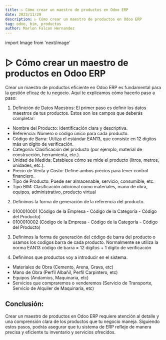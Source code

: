 ```yaml
---
title: ▷ Cómo crear un maestro de productos en Odoo ERP
date: 2023/11/29
description: ▷ Cómo crear un maestro de productos en Odoo ERP
tag: odoo, bim, productos
author: Marlon Falcon Hernandez
---
```

import Image from 'next/image'

#  ▷ Cómo crear un maestro de productos en Odoo ERP
Crear un maestro de productos eficiente en Odoo ERP es fundamental para la gestión eficaz de tu negocio. Aquí te explicamos cómo hacerlo paso a paso:

1. Definición de Datos Maestros:
El primer paso es definir los datos maestros de tus productos. Estos son los campos que deberás completar:
* Nombre del Producto: Identificación clara y descriptiva.
* Referencia: Número o código único para cada producto.
* Código de Barra: Utiliza el estándar EAN13, que consiste en 12 dígitos más un dígito de verificación.
* Categoría: Clasificación del producto (por ejemplo, material de construcción, herramienta, etc.).
* Unidad de Medida: Establece cómo se mide el producto (litros, metros, unidades, etc.).
* Precio de Venta y Costo: Define ambos precios para tener control financiero.
* Tipo de Producto: Puede ser almacenable, servicio, consumible, etc.
* Tipo BIM: Clasificación adicional como materiales, mano de obra, equipos, administrativo, producto virtual

2. Definimos la forma de generación de la referencia del producto.
* 0100010001  (Código de la Empresa - Código de la Categoría - Código del Producto)
* 0100010002  (Código de la Empresa - Código de la Categoría - Código del Producto)

3. Definimos la forma de generación del código de barra del producto o usamos los codigos barra de cada producto. Normalmente se utiliza la norma EAN13
código de barra = 12 dígitos + 1 dígito de verificación

4. Definimos que productos voy a introducir en el sistema.
* Materiales de Obra (Cemento, Arena, Grava, etc)
* Mano de Obra (Perfil Albañil, Perfil Carpintero, etc)
* Equipos (Andamios, Maquinaria, etc)
* Servicios que compraremos o venderemos (Servicio de Transporte, Servicio de Alquiler de Maquinaria, etc)

## Conclusión:
Crear un maestro de productos en Odoo ERP requiere atención al detalle y una comprensión clara de los productos que tu negocio maneja. Siguiendo estos pasos, podrás asegurar que tu sistema de ERP refleje de manera precisa y eficiente tu inventario y servicios ofrecidos.